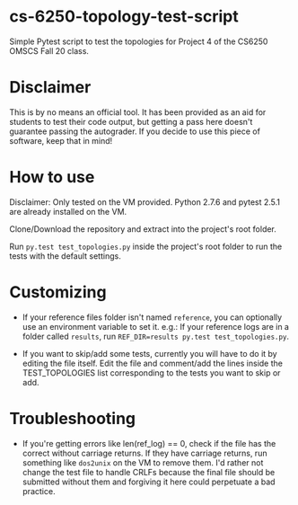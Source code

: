# cs-6250-topology-test-script
Simple Pytest script to test the topologies for Project 4 of the CS6250 OMSCS Fall 20 class.

# Disclaimer

This is by no means an official tool. It has been provided as an aid for students to test their code output, but getting a pass here doesn't guarantee passing the autograder. If you decide to use this piece of software, keep that in mind!

# How to use

Disclaimer: Only tested on the VM provided. Python 2.7.6 and pytest 2.5.1 are already installed on the VM.

Clone/Download the repository and extract into the project's root folder.

Run `py.test test_topologies.py` inside the project's root folder to run the tests with the default settings.

# Customizing

- If your reference files folder isn't named `reference`, you can optionally use an environment variable to set it.
e.g.: If your reference logs are in a folder called `results`, run `REF_DIR=results py.test test_topologies.py`.

- If you want to skip/add some tests, currently you will have to do it by editing the file itself. Edit the file and comment/add the lines inside the TEST_TOPOLOGIES list corresponding to the tests you want to skip or add.


# Troubleshooting

- If you're getting errors like len(ref_log) == 0, check if the file has the correct without carriage returns. If they have carriage returns, run something like `dos2unix` on the VM to remove them. I'd rather not change the test file to handle CRLFs because the final file should be submitted without them and forgiving it here could perpetuate a bad practice.